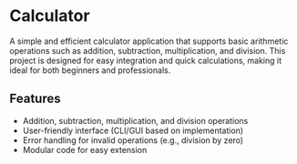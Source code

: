 # Calculator

A simple and efficient calculator application that supports basic arithmetic operations such as addition, subtraction, multiplication, and division. This project is designed for easy integration and quick calculations, making it ideal for both beginners and professionals.

## Features

- Addition, subtraction, multiplication, and division operations
- User-friendly interface (CLI/GUI based on implementation)
- Error handling for invalid operations (e.g., division by zero)
- Modular code for easy extension

